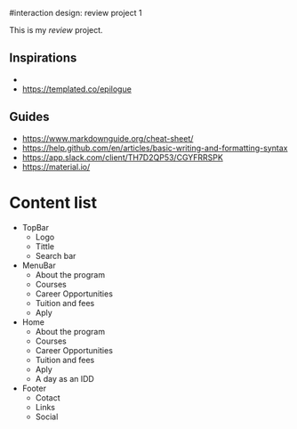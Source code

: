 #interaction design: review project 1

This is my _*review*_ project.
## Inspirations
- [IDD Course Site]: https://www.georgebrown.ca/programs/interaction-design-program-g113/
- https://templated.co/epilogue

## Guides
- https://www.markdownguide.org/cheat-sheet/
- https://help.github.com/en/articles/basic-writing-and-formatting-syntax
- https://app.slack.com/client/TH7D2QP53/CGYFRRSPK
- https://material.io/

# Content list

- TopBar
    - Logo
    - Tittle
    - Search bar
- MenuBar
    - About the program
    - Courses
    - Career Opportunities
    - Tuition and fees
    - Aply
- Home  
    - About the program
    - Courses
    - Career Opportunities
    - Tuition and fees
    - Aply
    - A day as an IDD
- Footer    
    - Cotact
    - Links
    - Social
